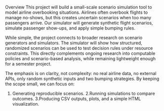 Overview
This project will build a small-scale scenario simulation tool to model airline overbooking situations. Airlines often overbook flights to manage no-shows, but this creates uncertain scenarios when too many passengers arrive. Our simulator will generate synthetic flight scenarios, simulate passenger show-ups, and apply simple bumping rules.

While simple, the project connects to broader research on scenario generators and simulators. The simulator will show how structured, randomized scenarios can be used to test decision rules under resource constraints. This directly complements ongoing research into computable policies and scenario-based analysis, while remaining lightweight enough for a semester project.

The emphasis is on clarity, not complexity: no real airline data, no external APIs, only random synthetic inputs and two bumping strategies. By keeping the scope small, we can focus on:

1. Generating reproducible scenarios.
2.Running simulations to compare outcomes.
3.Producing CSV outputs, plots, and a simple HTML visualization.
